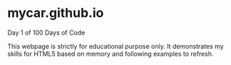 # mycar.github.io
Day 1 of 100 Days of Code

This webpage is strictly for educational purpose only. 
It demonstrates my skills for HTML5 based on memory and following examples to refresh.
